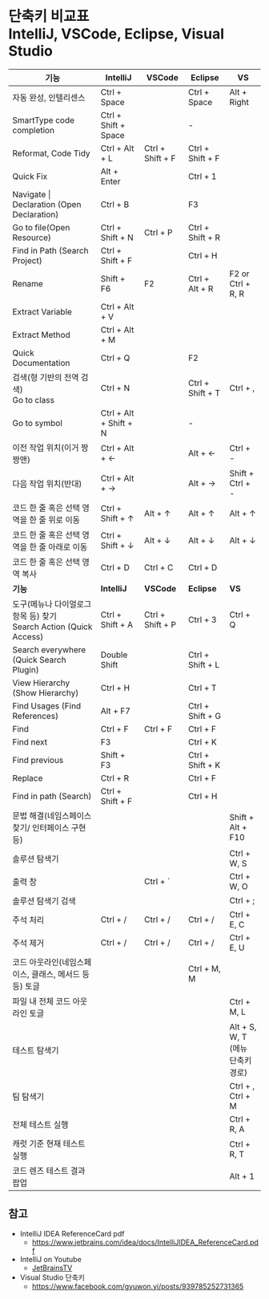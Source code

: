 # 단축키 비교표<br>IntelliJ, VSCode, Eclipse, Visual Studio

|**기능** |**IntelliJ**| **VSCode** |**Eclipse** | **VS** |
|---|---|---|---|--|
|자동 완성, 인텔리센스 |Ctrl + Space | | Ctrl + Space | Alt + Right |
|SmartType code completion | Ctrl + Shift + Space | | - | |
|Reformat, Code Tidy | Ctrl + Alt + L | Ctrl + Shift + F | Ctrl + Shift + F | |
|Quick Fix | Alt + Enter | |Ctrl + 1 |  |
|Navigate &#124; Declaration (Open Declaration)|Ctrl + B | |F3 |  |
|Go to file(Open Resource) | Ctrl + Shift + N | Ctrl + P |Ctrl + Shift + R|  |
|Find in Path (Search Project)| Ctrl + Shift + F | | Ctrl + H |  |
|Rename | Shift + F6| F2 | Ctrl + Alt + R | F2 or Ctrl + R, R |
|Extract Variable | Ctrl + Alt + V | | |  |
|Extract Method | Ctrl + Alt + M | | |  |
|Quick Documentation | Ctrl + Q | | F2 |  |
|검색(형 기반의 전역 검색)<br>Go to class| Ctrl + N | | Ctrl + Shift + T |  Ctrl + , |
|Go to symbol | Ctrl + Alt + Shift + N | | - | |
|이전 작업 위치(이거 짱짱맨)| Ctrl + Alt + ← | | Alt + ← | Ctrl + - |
|다음 작업 위치(반대) | Ctrl + Alt + → | | Alt + → | Shift + Ctrl + - |
|코드 한 줄 혹은 선택 영역을 한 줄 위로 이동| Ctrl + Shift + ↑ | Alt + ↑ | Alt + ↑ | Alt + ↑ |
|코드 한 줄 혹은 선택 영역을 한 줄 아래로 이동 | Ctrl + Shift + ↓ | Alt + ↓ | Alt + ↓ |  Alt + ↓ |
|코드 한 줄 혹은 선택 영역 복사 | Ctrl + D | Ctrl + C | Ctrl + D | |
|**기능** |**IntelliJ**|**VSCode** |**Eclipse** |**VS** |
|도구(메뉴나 다이얼로그 항목 등) 찾기<br>Search Action (Quick Access)| Ctrl + Shift + A | Ctrl + Shift + P | Ctrl + 3 | Ctrl + Q |
|Search everywhere (Quick Search Plugin) | Double Shift | | Ctrl + Shift + L | |
|View Hierarchy (Show Hierarchy)| Ctrl + H | | Ctrl + T | |
|Find Usages (Find References)| Alt + F7 | | Ctrl + Shift + G| |
|Find | Ctrl + F | Ctrl + F | Ctrl + F | |
|Find next | F3 | | Ctrl + K | |
|Find previous | Shift + F3 | | Ctrl + Shift + K | |
|Replace | Ctrl + R | | Ctrl + F | |
|Find in path (Search) | Ctrl + Shift + F | | Ctrl + H | |
|문법 해결(네임스페이스 찾기/ 인터페이스 구현 등) | | | | Shift + Alt + F10 |
|솔루션 탐색기| | | | Ctrl + W, S |
|출력 창 | | Ctrl + ` | | Ctrl + W, O |
|솔루션 탐색기 검색| | | | Ctrl + ;|
|주석 처리| Ctrl + / | Ctrl + /| Ctrl + / | Ctrl + E, C|
|주석 제거| Ctrl + / | Ctrl + /| Ctrl + / | Ctrl + E, U|
|코드 아웃라인(네임스페이스, 클래스, 메서드 등등) 토글 | | |  Ctrl + M, M |
|파일 내 전체 코드 아웃라인 토글 | | | | Ctrl + M, L |
|테스트 탐색기 | | | | Alt + S, W, T<br>(메뉴 단축키 경로) |
|팀 탐색기| | | | Ctrl + \, Ctrl + M |
|전체 테스트 실행 | | | |Ctrl + R, A |
|캐럿 기준 현재 테스트 실행| | | | Ctrl + R, T |
|코드 렌즈 테스트 결과 팝업| | | | Alt + 1 |



## 참고
* IntelliJ IDEA ReferenceCard pdf
  * https://www.jetbrains.com/idea/docs/IntelliJIDEA_ReferenceCard.pdf
* IntelliJ on Youtube
  * [JetBrainsTV](https://www.youtube.com/channel/UC4ogdcPcIAOOMJktgBMhQnQ)
* Visual Studio 단축키
  * https://www.facebook.com/gyuwon.yi/posts/939785252731365
